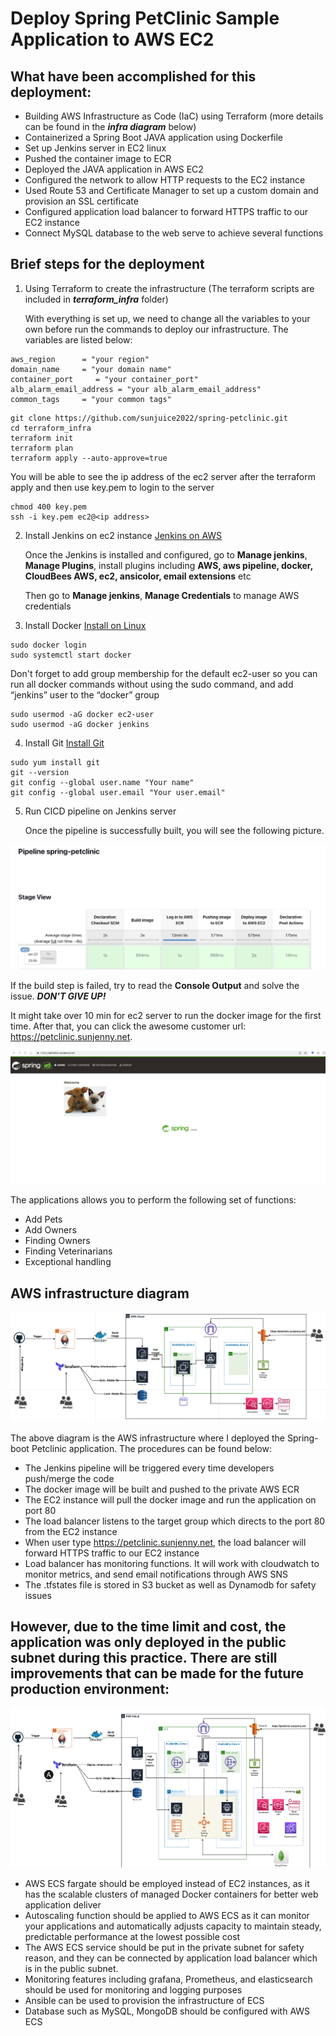 # Deploy Spring PetClinic Sample Application to AWS EC2


## What have been accomplished for this deployment:
* Building AWS Infrastructure as Code (IaC) using Terraform (more details can be found in the ***infra diagram*** below)
* Containerized a Spring Boot JAVA application using Dockerfile
* Set up Jenkins server in EC2 linux 
* Pushed the container image to ECR
* Deployed the JAVA application in AWS EC2
* Configured the network to allow HTTP requests to the EC2 instance 
* Used Route 53 and Certificate Manager to set up a custom domain and provision an SSL certificate
* Configured application load balancer to forward HTTPS traffic to our EC2 instance
* Connect MySQL database to the web serve to achieve several functions

## Brief steps for the deployment
1) Using Terraform to create the infrastructure (The terraform scripts are included in ***terraform_infra*** folder)

   With everything is set up, we need to change all the variables to your own before run the commands to deploy our infrastructure. The variables are listed below:

```
aws_region      = "your region"
domain_name     = "your domain name"
container_port     = "your container_port"
alb_alarm_email_address = "your alb_alarm_email_address"
common_tags     = "your common tags"
```

```
git clone https://github.com/sunjuice2022/spring-petclinic.git
cd terraform_infra
terraform init
terraform plan
terraform apply --auto-approve=true
```

   You will be able to see the ip address of the ec2 server after the terraform apply and then use key.pem to login to the server

```
chmod 400 key.pem
ssh -i key.pem ec2@<ip address>
```

2) Install Jenkins on ec2 instance
<a href="https://www.jenkins.io/doc/tutorials/tutorial-for-installing-jenkins-on-AWS/#jenkins-on-aws">Jenkins on AWS</a>

   Once the Jenkins is installed and configured, go to **Manage jenkins**, **Manage Plugins**, install plugins including **AWS, aws pipeline, docker, CloudBees AWS, ec2, ansicolor, email extensions** etc

   Then go to **Manage jenkins**, **Manage Credentials** to manage AWS credentials


3) Install Docker 
<a href="https://docs.docker.com/desktop/install/linux-install/">Install on Linux</a>

```
sudo docker login
sudo systemctl start docker
```

   Don't forget to add group membership for the default ec2-user so you can run all docker commands without using the sudo command, and add “jenkins” user to the “docker” group

```
sudo usermod -aG docker ec2-user
sudo usermod -aG docker jenkins
```

4) Install Git
<a href="https://www.atlassian.com/git/tutorials/install-git">Install Git</a>

```
sudo yum install git
git --version
git config --global user.name "Your name"
git config --global user.email "Your user.email"
```

5) Run CICD pipeline on Jenkins server
   
   Once the pipeline is successfully built, you will see the following picture.

![Alt text](./images/jenkins_pipeline.png?raw=true "jenkins_pipeline")

   If the build step is failed, try to read the **Console Output** and solve the issue. ***DON'T GIVE UP!***

   It might take over 10 min for ec2 server to run the docker image for the first time. After that, you can click the awesome customer url: https://petclinic.sunjenny.net.

![Alt text](./images/petclinic-web.png?raw=true "petclinic-web")

   The applications allows you to perform the following set of functions:

- Add Pets
- Add Owners
- Finding Owners
- Finding Veterinarians
- Exceptional handling


## AWS infrastructure diagram

![Alt text](./images/architecture_ec2.png?raw=true "architecture_ec2")

The above diagram is the AWS infrastructure where I deployed the Spring-boot Petclinic application. The procedures can be found below:

* The Jenkins pipeline will be triggered every time developers push/merge the code
* The docker image will be built and pushed to the private AWS ECR
* The EC2 instance will pull the docker image and run the application on port 80
* The load balancer listens to the target group which directs to the port 80 from the EC2 instance
* When user type https://petclinic.sunjenny.net, the load balancer will forward HTTPS traffic to our EC2 instance
* Load balancer has monitoring functions. It will work with cloudwatch to monitor metrics, and send email notifications through AWS SNS
* The .tfstates file is stored in S3 bucket as well as Dynamodb for safety issues


## However, due to the time limit and cost, the application was only deployed in the public subnet during this practice. There are still improvements that can be made for the future production environment:

![Alt text](./images/production-ecs-2.png?raw=true "production-ecs")

* AWS ECS fargate should be employed instead of EC2 instances, as it has the scalable clusters of managed Docker containers for better web application deliver
* Autoscaling function should be applied to AWS ECS as it can monitor your applications and automatically adjusts capacity to maintain steady, predictable performance at the lowest possible cost
* The AWS ECS service should be put in the private subnet for safety reason, and they can be connected by application load balancer which is in the public subnet.
* Monitoring features including grafana, Prometheus, and elasticsearch should be used for monitoring and logging purposes
* Ansible can be used to provision the infrastructure of ECS
* Database such as MySQL, MongoDB should be configured with AWS ECS

